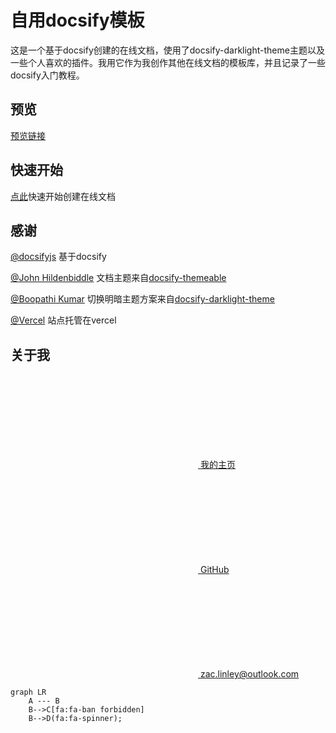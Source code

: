 # 自用docsify模板

这是一个基于docsify创建的在线文档，使用了docsify-darklight-theme主题以及一些个人喜欢的插件。我用它作为我创作其他在线文档的模板库，并且记录了一些docsify入门教程。

## 预览

[预览链接](https://doc.lzxblog.top)

## 快速开始

[点此](md/quickstart.md)快速开始创建在线文档

## 感谢

[@docsifyjs](https://github.com/docsifyjs/docsify) 基于docsify

[@John Hildenbiddle](https://github.com/jhildenbiddle) 文档主题来自[docsify-themeable](https://jhildenbiddle.github.io/docsify-themeable/#/)

[@Boopathi Kumar](https://github.com/boopathikumar018) 切换明暗主题方案来自[docsify-darklight-theme](https://docsify-darklight-theme.boopathikumar.me/#/docsifyThemeable)

[@Vercel](https://vercel.com/) 站点托管在vercel

## 关于我

[<svg class="iconsidebar" aria-hidden="true">
    <use xlink:href="#icon-slack-hash"></use>
</svg> 我的主页](https://lzxblog.top)

[<svg class="iconsidebar" aria-hidden="true">
    <use xlink:href="#icon-github1"></use>
</svg> GitHub](https://github.com/Zac-Linley)

[<svg class="iconsidebar" aria-hidden="true">
    <use xlink:href="#icon-envelope"></use>
</svg> zac.linley@outlook.com](mailto:zac.linley@outlook.com)


```mermaid
graph LR
    A --- B
    B-->C[fa:fa-ban forbidden]
    B-->D(fa:fa-spinner);
```